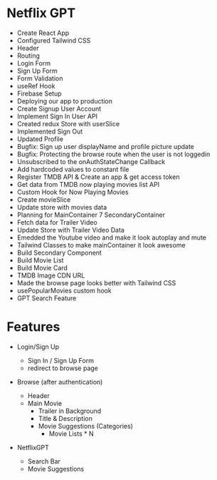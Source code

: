 # Netflix GPT

- Create React App
- Configured Tailwind CSS
- Header
- Routing
- Login Form
- Sign Up Form
- Form Validation
- useRef Hook
- Firebase Setup
- Deploying our app to production
- Create Signup User Account
- Implement Sign In User API
- Created redux Store with userSlice
- Implemented Sign Out
- Updated Profile
- Bugfix: Sign up user displayName and profile picture update
- Bugfix: Protecting the browse route when the user is not loggedin
- Unsubscribed to the onAuthStateChange Callback
- Add hardcoded values to constant file
- Register TMDB API & Create an app & get access token
- Get data from TMDB now playing movies list API
- Custom Hook for Now Playing Movies
- Create movieSlice
- Update store with movies data
- Planning for MainContainer 7 SecondaryContainer
- Fetch data for Trailer Video
- Update Store with Trailer Video Data
- Emedded the Youtube video and make it look autoplay and mute
- Tailwind Classes to make mainContainer it look awesome
- Build Secondary Component
- Build Movie List
- Build Movie Card
- TMDB Image CDN URL
- Made the browse page looks better with Tailwind CSS
- usePopularMovies custom hook
- GPT Search Feature

# Features

- Login/Sign Up

  - Sign In / Sign Up Form
  - redirect to browse page

- Browse (after authentication)

  - Header
  - Main Movie
    - Trailer in Background
    - Title & Description
    - Movie Suggestions (Categories)
      - Movie Lists \* N

- NetflixGPT
  - Search Bar
  - Movie Suggestions
